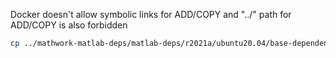 Docker doesn't allow symbolic links for ADD/COPY and "../" path for ADD/COPY is also forbidden
```bash
cp ../mathwork-matlab-deps/matlab-deps/r2021a/ubuntu20.04/base-dependencies.txt matlab-deps.txt
```
